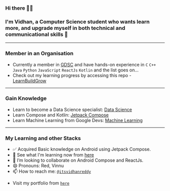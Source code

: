### Hi there 👋🏻
### I'm Vidhan, a Computer Science student who wants learn more, and upgrade myself in both technical and communicational skills 🚀
----
### Member in an Organisation
- Currently a member in [GDSC](https://github.com/GDSC-REC) and have hands-on experience in  `C` `C++` `Java` `Python` `JavaScript` `ReactJs` `Kotlin` and the list goes on...
- Check out my learning progress by accessing this repo - [LearnBuildGrow](https://github.com/AVidhanR/LearnBuildGrow)
----
### Gain Knowledge 
* Learn to become a Data Science specialist: [Data Science](https://www.kaggle.com/learn)
* Learn Compose and Kotlin: [Jetpack Compose](https://developer.android.com/courses/android-basics-compose/course)
* Learn Machine Learning from Google Devs: [Machine Learning](https://developers.google.com/machine-learning)
----
### My Learning and other Stacks
- ✅ Acquired Basic knowledge on Android using Jetpack Compose.
- 🌱 See what I'm learning now from [here](https://github.com/AVidhanR/LearnBuildGrow)
- 👯 I’m looking to collaborate on Android Compose and ReactJs.
- 😄 Pronouns: Red, Vinnu
- 📫 How to reach me: [`@itsvidhanreddy`](https://linktr.ee/itsvidhanreddy)
<!--
**AVidhanR/AVidhanR** is a ✨ _special_ ✨ repository because its `README.md` (this file) appears on your GitHub profile.

Here are some ideas to get you started:

- 🔭 I’m currently working on ...
- 🌱 I’m currently learning ...
- 👯 I’m looking to collaborate on ...
- 🤔 I’m looking for help with ...
- 💬 Ask me about ...
- 📫 How to reach me: ...
- 😄 Pronouns: ...
- ⚡ Fun fact: ...
-->
- Visit my portfolio from [`here`](https://avidhanr.github.io/MyPortfolio)
